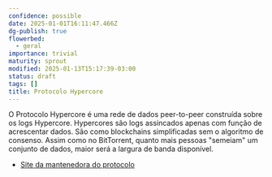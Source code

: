 ```yaml
---
confidence: possible
date: 2025-01-01T16:11:47.466Z
dg-publish: true
flowerbed:
  - geral
importance: trivial
maturity: sprout
modified: 2025-01-13T15:17:39-03:00
status: draft
tags: []
title: Protocolo Hypercore
---
```


O Protocolo Hypercore é uma rede de dados peer-to-peer construída sobre os logs Hypercore. Hypercores são logs assincados apenas com função de acrescentar dados. São como blockchains simplificadas sem o algoritmo de consenso. Assim como no BitTorrent, quanto mais pessoas "semeiam" um conjunto de dados, maior será a largura de banda disponível.

* [Site da mantenedora do protocolo](https://holepunch.to/)

